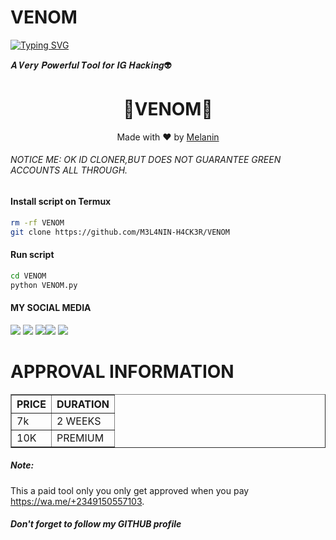 # VENOM

[![Typing SVG](https://readme-typing-svg.herokuapp.com?color=D90000&lines=WELCOME+TO+MELANIN's+IG+TOOL)](https://git.io/typing-svg)

𝑨 𝑽𝒆𝒓𝒚 𝑷𝒐𝒘𝒆𝒓𝒇𝒖𝒍 𝑻𝒐𝒐𝒍 𝒇𝒐𝒓 𝑰𝑮 𝑯𝒂𝒄𝒌𝒊𝒏𝒈👽
  



<h1 align="center">
  🐍VENOM🐍
</h1>
</div>
<p align="center">
  Made with ❤️ by <a href="https://www.facebook.com/Karma428">Melanin</a>
</p>
<p align="center">
 

###### NOTICE ME: OK ID CLONER,BUT DOES NOT GUARANTEE GREEN ACCOUNTS ALL THROUGH.


#### Install script on Termux
```bash
rm -rf VENOM
git clone https://github.com/M3L4NIN-H4CK3R/VENOM
```
#### Run script
```bash
cd VENOM
python VENOM.py
```
#### MY SOCIAL MEDIA

[![](https://img.shields.io/badge/Github-black?logo=Github&logoColor=black&labelColor=white)](https://github.com/M3L4NIN-H4CK3R) [![](https://img.shields.io/badge/Twitter-blue?logo=Twitter&logoColor=White&labelColor=white)](https://mobile.twitter.com/)
[![](https://img.shields.io/badge/Facebook-blue?logo=Facebook&logoColor=blue&labelColor=white)](https://www.facebook.com/Karma428)[![](https://img.shields.io/badge/Instagram-red?logo=Instagram&logoColor=red&labelColor=white)](https://www.instagram.com/melanin_of_ph) [![](https://img.shields.io/badge/Whatsapp-CHAT-red?logo=Whatsapp&logoColor=Brightgreen&labelColor=white)](https://wa.me/+2349150557103?text=Asalamualaikum+bang)
# APPROVAL INFORMATION
<table border="1">
<tr>
<th>PRICE</th>
<th>DURATION</th>
</tr>
<tr>
<td>7k</td>
<td>2 WEEKS</td>
</tr>
<tr>
<td>10K</td>
<td>PREMIUM</td>
</tr>
</table>

##### Note:
This a paid tool only you only get approved when you pay
https://wa.me/+2349150557103.


##### Don't forget to follow my GITHUB profile
